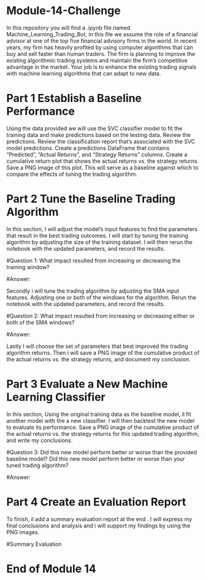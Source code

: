 # Module-14-Challenge
In this repository you will find a .ipynb file named Machine_Learning_Trading_Bot, in this file we assume the role of a financial advisor at one of the top five financial advisory firms in the world. In recent years, my firm has heavily profited by using computer algorithms that can buy and sell faster than human traders.
The firm is planning to improve the existing algorithmic trading systems and maintain the firm’s competitive advantage in the market. Your job is to enhance the existing trading signals with machine learning algorithms that can adapt to new data.
# Part 1 Establish a Baseline Performance
Using the data provided we will use the SVC classifier model to fit the training data and make predictions based on the testing data. Review the predictions.
Review the classification report that’s associated with the SVC model predictions.
Create a predictions DataFrame that contains “Predicted”, “Actual Returns”, and “Strategy Returns” columns.
Create a cumulative return plot that shows the actual returns vs. the strategy returns. Save a PNG image of this plot. This will serve as a baseline against which to compare the effects of tuning the trading algorithm.

# Part 2 Tune the Baseline Trading Algorithm
In this section, I will adjust the model’s input features to find the parameters that result in the best trading outcomes. 
I will start by tuning the training algorithm by adjusting the size of the training dataset. I will then rerun the notebook with the updated parameters, and record the results.

#Question 1: What impact resulted from increasing or decreasing the training window?

#Answer:

Secondly i will tune the trading algorithm by adjusting the SMA input features. Adjusting one or both of the windows for the algorithm. Rerun the notebook with the updated parameters, and record the results. 

#Question 2: What impact resulted from increasing or decreasing either or both of the SMA windows?

#Answer:

Lastly I will choose the set of parameters that best improved the trading algorithm returns. Then i will save a PNG image of the cumulative product of the actual returns vs. the strategy returns, and document my conclusion. 

# Part 3 Evaluate a New Machine Learning Classifier
In this section, Using the original training data as the baseline model, il fit another model with the a new classifier.
I will then backtest the new model to evaluate its performance. Save a PNG image of the cumulative product of the actual returns vs. the strategy returns for this updated trading algorithm, and write my conclusions. 


#Question 3:  Did this new model perform better or worse than the provided baseline model? Did this new model perform better or worse than your tuned trading algorithm?

#Answer:

# Part 4 Create an Evaluation Report

To finish, il add a summary evaluation report at the end . I will express my final conclusions and analysis and i will support my findings by using the PNG images. 

#Summary Evaluation

# End of Module 14
